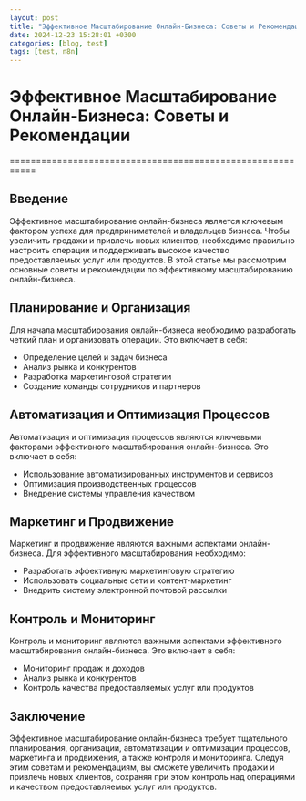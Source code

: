 ```yaml
---
layout: post
title: "Эффективное Масштабирование Онлайн-Бизнеса: Советы и Рекомендации"
date: 2024-12-23 15:28:01 +0300
categories: [blog, test]
tags: [test, n8n]
---
```


# Эффективное Масштабирование Онлайн-Бизнеса: Советы и Рекомендации
===========================================================

## Введение
Эффективное масштабирование онлайн-бизнеса является ключевым фактором успеха для предпринимателей и владельцев бизнеса. Чтобы увеличить продажи и привлечь новых клиентов, необходимо правильно настроить операции и поддерживать высокое качество предоставляемых услуг или продуктов. В этой статье мы рассмотрим основные советы и рекомендации по эффективному масштабированию онлайн-бизнеса.

## Планирование и Организация
Для начала масштабирования онлайн-бизнеса необходимо разработать четкий план и организовать операции. Это включает в себя:
* Определение целей и задач бизнеса
* Анализ рынка и конкурентов
* Разработка маркетинговой стратегии
* Создание команды сотрудников и партнеров

## Автоматизация и Оптимизация Процессов
Автоматизация и оптимизация процессов являются ключевыми факторами эффективного масштабирования онлайн-бизнеса. Это включает в себя:
* Использование автоматизированных инструментов и сервисов
* Оптимизация производственных процессов
* Внедрение системы управления качеством

## Маркетинг и Продвижение
Маркетинг и продвижение являются важными аспектами онлайн-бизнеса. Для эффективного масштабирования необходимо:
* Разработать эффективную маркетинговую стратегию
* Использовать социальные сети и контент-маркетинг
* Внедрить систему электронной почтовой рассылки

## Контроль и Мониторинг
Контроль и мониторинг являются важными аспектами эффективного масштабирования онлайн-бизнеса. Это включает в себя:
* Мониторинг продаж и доходов
* Анализ рынка и конкурентов
* Контроль качества предоставляемых услуг или продуктов

## Заключение
Эффективное масштабирование онлайн-бизнеса требует тщательного планирования, организации, автоматизации и оптимизации процессов, маркетинга и продвижения, а также контроля и мониторинга. Следуя этим советам и рекомендациям, вы сможете увеличить продажи и привлечь новых клиентов, сохраняя при этом контроль над операциями и качеством предоставляемых услуг или продуктов.